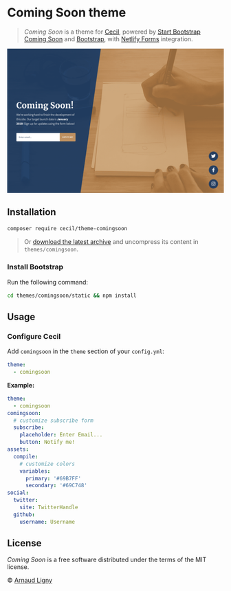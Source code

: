 # Coming Soon theme

> _Coming Soon_ is a theme for [Cecil](https://cecil.app), powered by [Start Bootstrap Coming Soon](https://github.com/StartBootstrap/startbootstrap-coming-soon) and [Bootstrap](https://getbootstrap.com), with [Netlify Forms](https://www.netlify.com/products/forms/) integration.

[![Coming Soon preview](/docs/Cecil-theme-comingsoon-screenshot.png)](https://cecilapp.github.io/theme-comingsoon/)

## Installation

```bash
composer require cecil/theme-comingsoon
```

> Or [download the latest archive](https://github.com/Cecilapp/theme-comingsoon/releases/latest/) and uncompress its content in `themes/comingsoon`.

### Install Bootstrap

Run the following command:

```bash
cd themes/comingsoon/static && npm install
```

## Usage

### Configure Cecil

Add `comingsoon` in the `theme` section of your `config.yml`:

```yaml
theme:
  - comingsoon
```

**Example:**

```yaml
theme:
  - comingsoon
comingsoon:
  # customize subscribe form
  subscribe:
    placeholder: Enter Email...
    button: Notify me!
assets:
  compile:
    # customize colors
    variables:
      primary: '#69B7FF'
      secondary: '#69C748'
social:
  twitter:
    site: TwitterHandle
  github:
    username: Username
```

## License

_Coming Soon_ is a free software distributed under the terms of the MIT license.

© [Arnaud Ligny](https://arnaudligny.fr)
